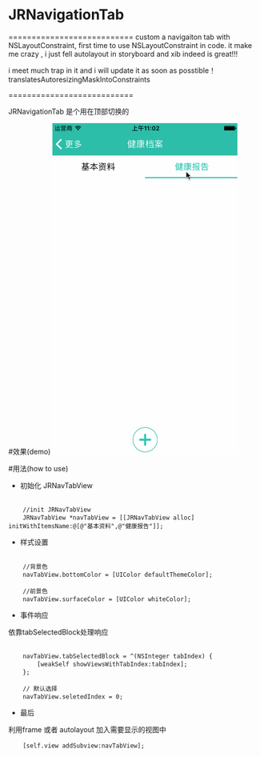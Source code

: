 # JRNavigationTab

===========================
custom a navigaiton tab with NSLayoutConstraint, first time to use NSLayoutConstraint in code. it make me crazy , i just fell autolayout in storyboard and xib indeed is great!!!

i meet much trap in it and i will update it as soon as posstible！
translatesAutoresizingMaskIntoConstraints

===========================

JRNavigationTab 是个用在顶部切换的

#效果(demo)
![](https://github.com/chakbun/JRNavigationTab/blob/master/snapshoot.gif)

#用法(how to use)
* 初始化 JRNavTabView

```obj-c
    
    //init JRNavTabView
    JRNavTabView *navTabView = [[JRNavTabView alloc] initWithItemsName:@[@"基本资料",@"健康报告"]];
```

* 样式设置

```obj-c
    
    //背景色 
    navTabView.bottomColor = [UIColor defaultThemeColor];
    
    //前景色
    navTabView.surfaceColor = [UIColor whiteColor];    
```

* 事件响应

依靠tabSelectedBlock处理响应

```obj-c
    
    navTabView.tabSelectedBlock = ^(NSInteger tabIndex) {
        [weakSelf showViewsWithTabIndex:tabIndex];
    };
    
    // 默认选择
    navTabView.seletedIndex = 0; 
```

*  最后

利用frame 或者 autolayout 加入需要显示的视图中

```obj-c
    [self.view addSubview:navTabView];
```






